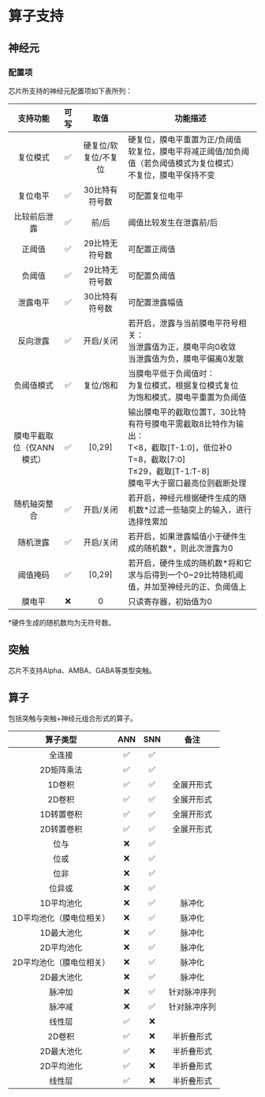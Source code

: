# 算子支持

## 神经元

### 配置项

芯片所支持的神经元配置项如下表所列：

|         支持功能         | 可写 |         取值         | 功能描述                                                                                                                                                                         |
| :-----------------------: | :--: | :------------------: | -------------------------------------------------------------------------------------------------------------------------------------------------------------------------------- |
|         复位模式         |  ✅  | 硬复位/软复位/不复位 | 硬复位，膜电平重置为正/负阈值<br />软复位，膜电平将减正阈值/加负阈值（若负阈值模式为复位模式）<br />不复位，膜电平保持不变                                                       |
|         复位电平         |  ✅  |    30比特有符号数    | 可配置复位电平                                                                                                                                                                   |
|       比较前后泄露       |  ✅  |        前/后        | 阈值比较发生在泄露前/后                                                                                                                                                          |
|          正阈值          |  ✅  |    29比特无符号数    | 可配置正阈值                                                                                                                                                                     |
|          负阈值          |  ✅  |    29比特无符号数    | 可配置负阈值                                                                                                                                                                     |
|         泄露电平         |  ✅  |    30比特有符号数    | 可配置泄露幅值                                                                                                                                                                   |
|         反向泄露         |  ✅  |      开启/关闭      | 若开启，泄露与当前膜电平符号相关：<br />当泄露值为正，膜电平向0收敛<br />当泄露值为负，膜电平偏离0发散                                                                           |
|        负阈值模式        |  ✅  |      复位/饱和      | 当膜电平低于负阈值时：<br />为复位模式，根据复位模式复位<br />为饱和模式，膜电平重置为负阈值                                                                                     |
| 膜电平截取位（仅ANN模式） |  ✅  |        [0,29]        | 输出膜电平的截取位置T，30比特有符号膜电平需截取8比特作为输出：<br />T<8，截取[T-1:0]，低位补0 <br />T=8，截取[7:0]<br />T≤29，截取[T-1:T-8]<br />膜电平大于窗口最高位则截断处理 |
|       随机轴突整合       |  ✅  |      开启/关闭      | 若开启，神经元根据硬件生成的随机数\*过滤一些轴突上的输入，进行选择性累加                                                                                                         |
|         随机泄露         |  ✅  |      开启/关闭      | 若开启，如果泄露幅值小于硬件生成的随机数\*，则此次泄露为0                                                                                                                        |
|         阈值掩码         |  ✅  |        [0,29]        | 若开启，硬件生成的随机数\*将和它求与后得到一个0\~29比特随机阈值，并加至神经元的正、负阈值上                                                                                      |
|          膜电平          |  ❌  |          0          | 只读寄存器，初始值为0                                                                                                                                                            |

\*硬件生成的随机数均为无符号数。

## 突触

芯片不支持Alpha、AMBA、GABA等类型突触。

## 算子

包括突触与突触+神经元组合形式的算子。

|         算子类型         | ANN | SNN |     备注     |
| :----------------------: | :-: | :-: | :----------: |
|          全连接          | ✅ | ✅ |              |
|        2D矩阵乘法        | ✅ | ✅ |              |
|          1D卷积          | ✅ | ✅ |  全展开形式  |
|          2D卷积          | ✅ | ✅ |  全展开形式  |
|        1D转置卷积        | ✅ | ✅ |  全展开形式  |
|        2D转置卷积        | ✅ | ✅ |  全展开形式  |
|           位与           | ❌ | ✅ |              |
|           位或           | ❌ | ✅ |              |
|           位非           | ❌ | ✅ |              |
|          位异或          | ❌ | ✅ |              |
|        1D平均池化        | ❌ | ✅ |    脉冲化    |
| 1D平均池化（膜电位相关） | ❌ | ✅ |    脉冲化    |
|        1D最大池化        | ❌ | ✅ |    脉冲化    |
|        2D平均池化        | ❌ | ✅ |    脉冲化    |
| 2D平均池化（膜电位相关） | ❌ | ✅ |    脉冲化    |
|        2D最大池化        | ❌ | ✅ |    脉冲化    |
|          脉冲加          | ❌ | ✅ | 针对脉冲序列 |
|          脉冲减          | ❌ | ✅ | 针对脉冲序列 |
|          线性层          | ✅ | ❌ |              |
|          2D卷积          | ✅ | ❌ |  半折叠形式  |
|        2D最大池化        | ✅ | ❌ |  半折叠形式  |
|        2D平均池化        | ✅ | ❌ |  半折叠形式  |
|          线性层          | ✅ | ❌ |  半折叠形式  |
